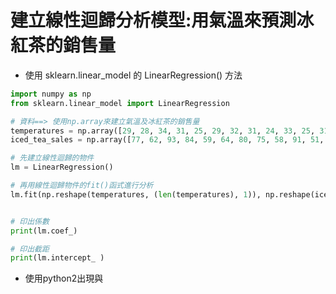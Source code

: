 # 建立線性迴歸分析模型:用氣溫來預測冰紅茶的銷售量
- 使用 sklearn.linear_model 的 LinearRegression() 方法
```python
import numpy as np
from sklearn.linear_model import LinearRegression

# 資料==> 使用np.array來建立氣溫及冰紅茶的銷售量
temperatures = np.array([29, 28, 34, 31, 25, 29, 32, 31, 24, 33, 25, 31, 26, 30])
iced_tea_sales = np.array([77, 62, 93, 84, 59, 64, 80, 75, 58, 91, 51, 73, 65, 84])

# 先建立線性迴歸的物件
lm = LinearRegression()

# 再用線性迴歸物件的fit()函式進行分析
lm.fit(np.reshape(temperatures, (len(temperatures), 1)), np.reshape(iced_tea_sales, (len(iced_tea_sales), 1)))


# 印出係數
print(lm.coef_)

# 印出截距
print(lm.intercept_ )
```
- 使用python2出現與
